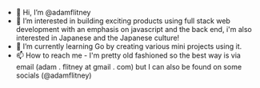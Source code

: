 - 👋 Hi, I’m @adamflitney
- 👀 I’m interested in building exciting products using full stack web development with an emphasis on javascript and the back end, i'm also interested in Japanese and the Japanese culture!
- 🌱 I’m currently learning Go by creating various mini projects using it.
- 📫 How to reach me - I'm pretty old fashioned so the best way is via email (adam . flitney at gmail . com) but I can also be found on some socials (@adamflitney)

<!---
adamflitney/adamflitney is a ✨ special ✨ repository because its `README.md` (this file) appears on your GitHub profile.
You can click the Preview link to take a look at your changes.
--->
